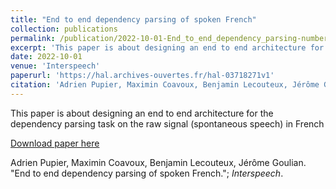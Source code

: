 ```yaml
---
title: "End to end dependency parsing of spoken French"
collection: publications
permalink: /publication/2022-10-01-End_to_end_dependency_parsing-number-1
excerpt: 'This paper is about designing an end to end architecture for the dependency parsing task on the raw signal (spontaneous speech) in French'
date: 2022-10-01
venue: 'Interspeech'
paperurl: 'https://hal.archives-ouvertes.fr/hal-03718271v1'
citation: 'Adrien Pupier, Maximin Coavoux, Benjamin Lecouteux, Jérôme Goulian. &quot;End to end dependency parsing of spoken French.&quot; <i>Interspeech</i>. 1(1).'
---
```

This paper is about designing an end to end architecture for the dependency parsing task on the raw signal (spontaneous speech) in French

[Download paper here](https://hal.archives-ouvertes.fr/hal-03718271/document)

Adrien Pupier, Maximin Coavoux, Benjamin Lecouteux, Jérôme Goulian. "End to end dependency parsing of spoken French."; <i>Interspeech</i>.